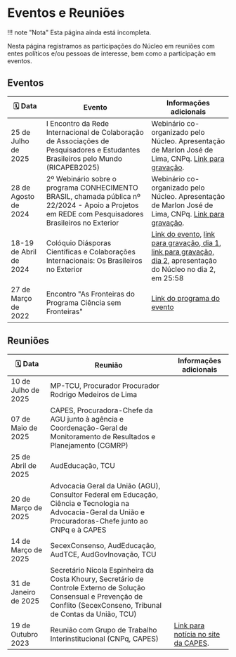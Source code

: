 # Eventos e Reuniões

!!! note "Nota"
    Esta página ainda está incompleta.

Nesta página registramos as participações do Núcleo em reuniões com entes políticos e/ou pessoas de interesse, bem como a participação em eventos.

## Eventos

| 🗓️ Data             | Evento                                                                                                                                             | Informações adicionais                                                                                                                                                                                                                                              |
| ---------------------- | -------------------------------------------------------------------------------------------------------------------------------------------------- | ------------------------------------------------------------------------------------------------------------------------------------------------------------------------------------------------------------------------------------------------------------------- |
| 25 de Julho de 2025    | I Encontro da Rede Internacional de Colaboração de Associações de Pesquisadores e Estudantes Brasileiros pelo Mundo (RICAPEB2025)                  | Webinário co-organizado pelo Núcleo. Apresentação de Marlon José de Lima, CNPq. [Link para gravação][link-gr-2webinario-cb].                                                                                                                                        |
| 28 de Agosto de 2024   | 2º Webinário sobre o programa CONHECIMENTO BRASIL, chamada pública nº 22/2024 - Apoio a Projetos em REDE com Pesquisadores Brasileiros no Exterior | Webinário co-organizado pelo Núcleo. Apresentação de Marlon José de Lima, CNPq. [Link para gravação][link-gr-2webinario-cb].                                                                                                                                        |
| 18-19 de Abril de 2024 | Colóquio Diásporas Científicas e Colaborações Internacionais: Os Brasileiros no Exterior                                                           | [Link do evento](https://sephis.org/coloquio_diasporas_cientificas/), [link para gravação, dia 1](https://www.youtube.com/watch?v=o0o2mnEZwtM), [link para gravação, dia 2](https://www.youtube.com/watch?v=lVn7A71D1jw), apresentação do Núcleo no dia 2, em 25:58 |
| 27 de Março de 2022    | Encontro "As Fronteiras do Programa Ciência sem Fronteiras"                                                                                        | [Link do programa do evento][programa-fronteiras-do-csf]                                                                                                                                                                                                            |

[link-gr-2webinario-cb]: https://www.youtube.com/watch?v=hIlmx_3Bo2o
[programa-fronteiras-do-csf]: https://drive.google.com/file/d/1N8KWUd18tYXgD4SuUVt0kse9XOBwRDYM/view?usp=drive_link

## Reuniões

| 🗓️ Data            | Reunião                                                                                                                                                                     | Informações adicionais                                                                                                                           |
| --------------------- | --------------------------------------------------------------------------------------------------------------------------------------------------------------------------- | ------------------------------------------------------------------------------------------------------------------------------------------------ |
| 10 de Julho de 2025   | MP-TCU, Procurador Procurador Rodrigo Medeiros de Lima                                                                                                                      |                                                                                                                                                  |
| 07 de Maio de 2025    | CAPES, Procuradora-Chefe da AGU junto à agência e  Coordenação-Geral de Monitoramento de Resultados e Planejamento (CGMRP)                                                  |                                                                                                                                                  |
| 25 de Abril de 2025   | AudEducação, TCU                                                                                                                                                            |                                                                                                                                                  |
| 20 de Março de 2025   | Advocacia Geral da União (AGU), Consultor Federal em Educação, Ciência e Tecnologia na Advocacia-Geral da União e Procuradoras-Chefe junto ao CNPq e à CAPES                |                                                                                                                                                  |
| 14 de Março de 2025   | SecexConsenso, AudEducação, AudTCE, AudGovInovação, TCU                                                                                                                     |                                                                                                                                                  |
| 31 de Janeiro de 2025 | Secretário Nicola Espinheira da Costa Khoury, Secretário de Controle Externo de Solução Consensual e Prevenção de Conflito (SecexConseno, Tribunal de Contas da União, TCU) |                                                                                                                                                  |
| 19 de Outubro 2023    | Reunião com Grupo de Trabalho Interinstitucional (CNPq, CAPES)                                                                                                              | [Link para notícia no site da CAPES](https://www.gov.br/capes/pt-br/assuntos/noticias/capes-cnpq-e-anpg-reunem-se-com-ex-bolsistas-no-exterior). |
